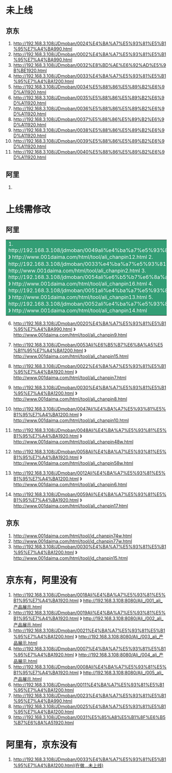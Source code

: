 # 未上线
## 京东
1. http://192.168.3.108/JDmoban/0024%E4%BA%A7%E5%93%81%E5%B1%95%E7%A4%BA990.html
2. http://192.168.3.108/JDmoban/0002%E4%BA%A7%E5%93%81%E5%B1%95%E7%A4%BA990.html
3. http://192.168.3.108/JDmoban/0032%E8%BD%AE%E6%92%AD%E5%9B%BE1920.html
4. http://192.168.3.108/JDmoban/0033%E4%BA%A7%E5%93%81%E5%B1%95%E7%A4%BA1200.html
5. http://192.168.3.108/JDmoban/0034%E5%88%86%E5%89%B2%E6%9D%A11920.html
6. http://192.168.3.108/JDmoban/0035%E5%88%86%E5%89%B2%E6%9D%A11920.html
7. http://192.168.3.108/JDmoban/0036%E5%88%86%E5%89%B2%E6%9D%A11920.html
8. http://192.168.3.108/JDmoban/0037%E5%88%86%E5%89%B2%E6%9D%A11920.html
9. http://192.168.3.108/JDmoban/0038%E5%88%86%E5%89%B2%E6%9D%A11920.html
10. http://192.168.3.108/JDmoban/0039%E5%88%86%E5%89%B2%E6%9D%A11920.html
11. http://192.168.3.108/JDmoban/0040%E5%88%86%E5%89%B2%E6%9D%A11920.html
## 阿里
1. 



# 上线需修改
## 阿里
<table><tr><td bgcolor=#339e75>
<font color=#fff>
1. http://192.168.3.108/jdmoban/0049ali%e4%ba%a7%e5%93%81%e5%b1%95%e7%a4%ba1200.html    》   http://www.001daima.com/html/tool/ali_chanpin12.html
2. http://192.168.3.108/jdmoban/0033%e4%ba%a7%e5%93%81%e5%b1%95%e7%a4%ba1200.html       》   http://www.001daima.com/html/tool/ali_chanpin2.html
3. http://192.168.3.108/jdmoban/0054ali%e6%b5%b7%e6%8a%a5%e5%b1%95%e7%a4%ba1200.html    》   http://www.001daima.com/html/tool/ali_chanpin16.html
4. http://192.168.3.108/jdmoban/0051ali%e4%ba%a7%e5%93%81%e5%b1%95%e7%a4%ba1200.html    》   http://www.001daima.com/html/tool/ali_chanpin13.html
5. http://192.168.3.108/jdmoban/0052ali%e4%ba%a7%e5%93%81%e5%b1%95%e7%a4%ba1200.html    》   http://www.001daima.com/html/tool/ali_chanpin14.html
</font>
</td></tr></table>

6. http://192.168.3.108/JDmoban/0020%E4%BA%A7%E5%93%81%E5%B1%95%E7%A4%BA990.html        》   http://www.001daima.com/html/tool/ali_chanpin9.html

7. http://192.168.3.108/JDmoban/0053Ali%E6%B5%B7%E6%8A%A5%E5%B1%95%E7%A4%BA1200.html    》   http://www.001daima.com/html/tool/ali_chanpin15.html
8. http://192.168.3.108/JDmoban/0022%E4%BA%A7%E5%93%81%E5%B1%95%E7%A4%BA1920.html       》   http://www.001daima.com/html/tool/ali_chanpin7.html
9. http://192.168.3.108/JDmoban/0030%E4%BA%A7%E5%93%81%E5%B1%95%E7%A4%BA1200.html       》   http://www.001daima.com/html/tool/ali_chanpin8.html
10. http://192.168.3.108/JDmoban/0047Ali%E4%BA%A7%E5%93%81%E5%B1%95%E7%A4%BA1200.html   》   http://www.001daima.com/html/tool/ali_chanpin10.html
11. http://192.168.3.108/JDmoban/0048Ali%E4%BA%A7%E5%93%81%E5%B1%95%E7%A4%BA1920.html   》   http://www.001daima.com/html/tool/ali_chanpin48w.html
12. http://192.168.3.108/JDmoban/0058Ali%E4%BA%A7%E5%93%81%E5%B1%95%E7%A4%BA1920.html   》   http://www.001daima.com/html/tool/ali_chanpin58w.html
13. http://192.168.3.108/JDmoban/0012Ali%E4%BA%A7%E5%93%81%E5%B1%95%E7%A4%BA1200.html   》   http://www.001daima.com/html/tool/ali_chanpin6.html
14. http://192.168.3.108/JDmoban/0059Ali%E4%BA%A7%E5%93%81%E5%B1%95%E7%A4%BA1920.html   》   http://www.001daima.com/html/tool/ali_chanpin17.html

## 京东
1. http://www.001daima.com/html/tool/jd_chanpin74w.html
2. http://www.001daima.com/html/tool/jd_chanpin77w.html
9. http://192.168.3.108/JDmoban/0030%E4%BA%A7%E5%93%81%E5%B1%95%E7%A4%BA1200.html       》   http://www.001daima.com/html/tool/jd_chanpin15.html

# 京东有，阿里没有
1. http://192.168.3.108/JDmoban/0018Ali%E4%BA%A7%E5%93%81%E5%B1%95%E7%A4%BA1920.html    》   http://192.168.3.108:8080/Ali_/001_ali_产品展示.html
2. http://192.168.3.108/JDmoban/0019Ali%E4%BA%A7%E5%93%81%E5%B1%95%E7%A4%BA1920.html    》   http://192.168.3.108:8080/Ali_/002_ali_产品展示.html
3. http://192.168.3.108/JDmoban/0021%E4%BA%A7%E5%93%81%E5%B1%95%E7%A4%BA1200.html       》   http://192.168.3.108:8080/Ali_/003_ali_产品展示.html
4. http://192.168.3.108/JDmoban/0007%E4%BA%A7%E5%93%81%E5%B1%95%E7%A4%BA1920.html       》   http://192.168.3.108:8080/Ali_/004_ali_产品展示.html
5. http://192.168.3.108/JDmoban/0008Ali%E4%BA%A7%E5%93%81%E5%B1%95%E7%A4%BA1920.html    》   http://192.168.3.108:8080/Ali_/005_ali_产品展示.html
7. http://192.168.3.108/JDmoban/0011%E4%BA%A7%E5%93%81%E5%B1%95%E7%A4%BA1200.html
8. http://192.168.3.108/JDmoban/0023%E4%BA%A7%E5%93%81%E5%B1%95%E7%A4%BA990.html
10. http://192.168.3.108/JDmoban/0025%E4%BA%A7%E5%93%81%E5%B1%95%E7%A4%BA1200.html
11. http://192.168.3.108/JDmoban/0031%E5%85%A8%E5%B1%8F%E6%B5%B7%E6%8A%A51920.html

# 阿里有，京东没有
1. http://192.168.3.108/JDmoban/0033%E4%BA%A7%E5%93%81%E5%B1%95%E7%A4%BA1200.html(在做...未上线)
